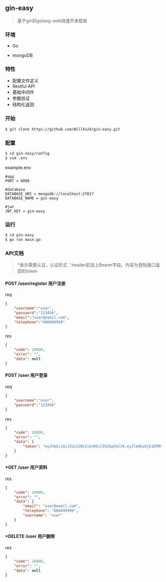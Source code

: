 ## gin-easy

> 基于gin的golang-web快速开发框架

### 环境

- Go 

- mongoDB 

### 特性

- 配置文件定义
- Restful API
- 基础中间件
- 参数验证
- 结构化返回

### 开始

```bash
$ git clone https://github.com/WillXu24/gin-easy.git
```

### 配置

```bash
$ cd gin-easy/config
$ vim .env
```

example.env

```env
#app
PORT = 8080

#database
DATABASE_URI = mongodb://localhost:27017
DATABASE_NAME = gin-easy

#jwt
JWT_KEY = gin-easy
```

### 运行

```bash
$ cd gin-easy
$ go run main.go
```

### API文档

> *表示需要认证，认证形式：header前加上Bearer字段，内容为登陆接口返回的token

#### POST /user/register 用户注册

req

```json
{
    "username":"user",
    "password":"123456",
    "email":"user@eamil.com",
    "telephone":"666699999"
}
```

res

```json
{
    "code": 20000,
    "error": "",
    "data": null
}
```



#### POST /user 用户登录

req

```json
{
    "username":"user",
    "password":"123456"
}
```

res

```json
{
    "code": 20000,
    "error": "",
    "data": {
        "token": "eyJhbGciOiJIUzI1NiIsInR5cCI6IkpXVCJ9.eyJleHAiOjE1OTM0MzU3NDIsImlkIjoiNWVmMzRlYzU0ZWM3ZTFhYzA4MzNhYTcwIn0.pGAui6_2Pd9H1517oi3B9BZCctEvTwjgt53iYxjAsMg"
    }
}
```



#### *GET /user 用户资料

res

```json
{
    "code": 20000,
    "error": "",
    "data": {
        "email": "user@eamil.com",
        "telephone": "666699999",
        "username": "user"
    }
}
```



#### *DELETE /user 用户删除

res

```json
{
    "code": 20000,
    "error": "",
    "data": null
}
```


